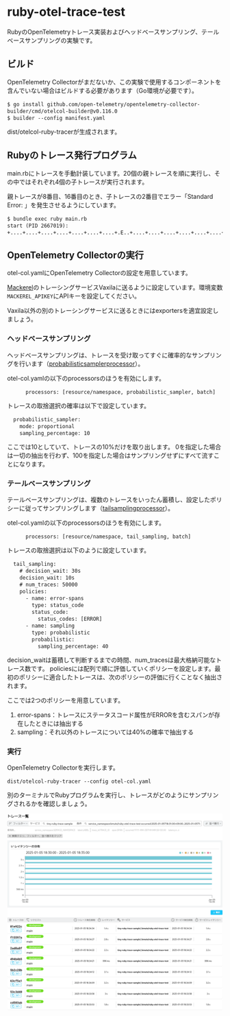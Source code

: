 # ruby-otel-trace-test

RubyのOpenTelemetryトレース実装およびヘッドベースサンプリング、テールベースサンプリングの実験です。

## ビルド
OpenTelemetry Collectorがまだないか、この実験で使用するコンポーネントを含んでいない場合はビルドする必要があります（Go環境が必要です）。

```
$ go install github.com/open-telemetry/opentelemetry-collector-builder/cmd/otelcol-builder@v0.116.0
$ builder --config manifest.yaml
```

dist/otelcol-ruby-tracerが生成されます。

## Rubyのトレース発行プログラム
main.rbにトレースを手動計装しています。20個の親トレースを順に実行し、その中ではそれぞれ4個の子トレースが実行されます。

親トレースが8番目、16番目のとき、子トレースの2番目でエラー「Standard Error: 」を発生させるようにしています。

```
$ bundle exec ruby main.rb
start (PID 2667019): +....+....+....+....+....+....+....+.E..+....+....+....+....+....+....+....+.E..+....+....+....+....
```

## OpenTelemetry Collectorの実行
otel-col.yamlにOpenTelemetry Collectorの設定を用意しています。

[Mackerel]((https://ja.mackerel.io))のトレーシングサービスVaxilaに送るように設定しています。環境変数`MACKEREL_APIKEY`にAPIキーを設定してください。

Vaxila以外の別のトレーシングサービスに送るときにはexportersを適宜設定しましょう。

### ヘッドベースサンプリング
ヘッドベースサンプリングは、トレースを受け取ってすぐに確率的なサンプリングを行います（[probabilisticsamplerprocessor](https://github.com/open-telemetry/opentelemetry-collector-contrib/tree/main/processor/probabilisticsamplerprocessor)）。

otel-col.yamlの以下のprocessorsのほうを有効にします。

```
      processors: [resource/namespace, probabilistic_sampler, batch]
```

トレースの取捨選択の確率は以下で設定しています。

```
  probabilistic_sampler:
    mode: proportional
    sampling_percentage: 10
```

ここでは10としていて、トレースの10%だけを取り出します。
0を指定した場合は一切の抽出を行わず、100を指定した場合はサンプリングせずにすべて流すことになります。

### テールベースサンプリング
テールベースサンプリングは、複数のトレースをいったん蓄積し、設定したポリシーに従ってサンプリングします（[tailsamplingprocessor](https://github.com/open-telemetry/opentelemetry-collector-contrib/tree/main/processor/tailsamplingprocessor)）。

otel-col.yamlの以下のprocessorsのほうを有効にします。

```
      processors: [resource/namespace, tail_sampling, batch]
```

トレースの取捨選択は以下のように設定しています。

```
  tail_sampling:
    # decision_wait: 30s
    decision_wait: 10s
    # num_traces: 50000
    policies:
      - name: error-spans
        type: status_code
        status_code:
          status_codes: [ERROR]
      - name: sampling
        type: probabilistic
        probabilistic:
          sampling_percentage: 40
```

decision_waitは蓄積して判断するまでの時間、num_tracesは最大格納可能なトレース数です。
policiesには配列で順に評価していくポリシーを設定します。最初のポリシーに適合したトレースは、次のポリシーの評価に行くことなく抽出されます。

ここでは2つのポリシーを用意しています。

1. error-spans：トレースにステータスコード属性がERRORを含むスパンが存在したときには抽出する
2. sampling：それ以外のトレースについては40%の確率で抽出する

### 実行
OpenTelemetry Collectorを実行します。

```
dist/otelcol-ruby-tracer --config otel-col.yaml
```

別のターミナルでRubyプログラムを実行し、トレースがどのようにサンプリングされるかを確認しましょう。

![](img/sampling.png)

